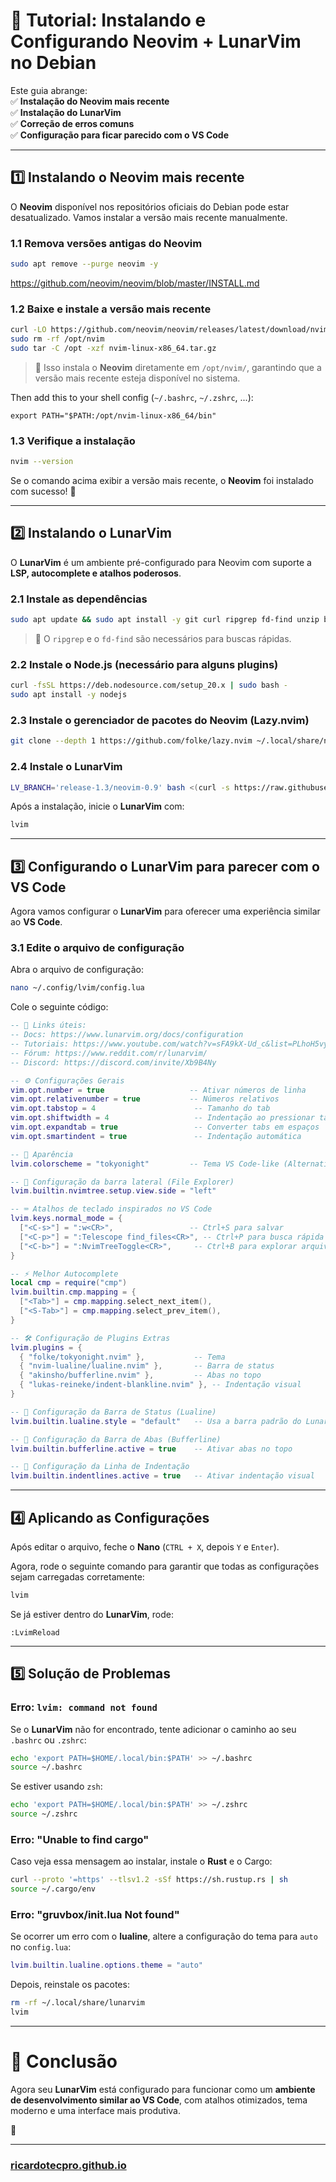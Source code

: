 # **🚀 Tutorial: Instalando e Configurando Neovim + LunarVim no Debian**
Este guia abrange:  
✅ **Instalação do Neovim mais recente**  
✅ **Instalação do LunarVim**  
✅ **Correção de erros comuns**  
✅ **Configuração para ficar parecido com o VS Code**  

---

## **1️⃣ Instalando o Neovim mais recente**
O **Neovim** disponível nos repositórios oficiais do Debian pode estar desatualizado. Vamos instalar a versão mais recente manualmente.

### **1.1 Remova versões antigas do Neovim**
```bash
sudo apt remove --purge neovim -y
```

https://github.com/neovim/neovim/blob/master/INSTALL.md

### **1.2 Baixe e instale a versão mais recente**
```bash
curl -LO https://github.com/neovim/neovim/releases/latest/download/nvim-linux-x86_64.tar.gz
sudo rm -rf /opt/nvim
sudo tar -C /opt -xzf nvim-linux-x86_64.tar.gz
```
> 📌 Isso instala o **Neovim** diretamente em `/opt/nvim/`, garantindo que a versão mais recente esteja disponível no sistema.



Then add this to your shell config (`~/.bashrc`, `~/.zshrc`, ...):

```
export PATH="$PATH:/opt/nvim-linux-x86_64/bin"
```

### **1.3 Verifique a instalação**
```bash
nvim --version
```
Se o comando acima exibir a versão mais recente, o **Neovim** foi instalado com sucesso! 🎉

---

## **2️⃣ Instalando o LunarVim**
O **LunarVim** é um ambiente pré-configurado para Neovim com suporte a **LSP, autocomplete e atalhos poderosos**.

### **2.1 Instale as dependências**
```bash
sudo apt update && sudo apt install -y git curl ripgrep fd-find unzip build-essential yarn pip
```
> 📌 O `ripgrep` e o `fd-find` são necessários para buscas rápidas.

### **2.2 Instale o Node.js (necessário para alguns plugins)**
```bash
curl -fsSL https://deb.nodesource.com/setup_20.x | sudo bash -
sudo apt install -y nodejs
```

### **2.3 Instale o gerenciador de pacotes do Neovim (Lazy.nvim)**
```bash
git clone --depth 1 https://github.com/folke/lazy.nvim ~/.local/share/nvim/lazy/lazy.nvim
```

### **2.4 Instale o LunarVim**
```bash
LV_BRANCH='release-1.3/neovim-0.9' bash <(curl -s https://raw.githubusercontent.com/LunarVim/LunarVim/master/utils/installer/install.sh)
```
Após a instalação, inicie o **LunarVim** com:
```bash
lvim
```

---

## **3️⃣ Configurando o LunarVim para parecer com o VS Code**
Agora vamos configurar o **LunarVim** para oferecer uma experiência similar ao **VS Code**.

### **3.1 Edite o arquivo de configuração**
Abra o arquivo de configuração:
```bash
nano ~/.config/lvim/config.lua
```

Cole o seguinte código:

```lua
-- 📌 Links úteis:
-- Docs: https://www.lunarvim.org/docs/configuration
-- Tutoriais: https://www.youtube.com/watch?v=sFA9kX-Ud_c&list=PLhoH5vyxr6QqGu0i7tt_XoVK9v-KvZ3m6
-- Fórum: https://www.reddit.com/r/lunarvim/
-- Discord: https://discord.com/invite/Xb9B4Ny

-- ⚙️ Configurações Gerais
vim.opt.number = true                   -- Ativar números de linha
vim.opt.relativenumber = true           -- Números relativos
vim.opt.tabstop = 4                      -- Tamanho do tab
vim.opt.shiftwidth = 4                   -- Indentação ao pressionar tab
vim.opt.expandtab = true                 -- Converter tabs em espaços
vim.opt.smartindent = true               -- Indentação automática

-- 🎨 Aparência
lvim.colorscheme = "tokyonight"         -- Tema VS Code-like (Alternativas: vscode.nvim, nightfox)

-- 📂 Configuração da barra lateral (File Explorer)
lvim.builtin.nvimtree.setup.view.side = "left"

-- ⌨️ Atalhos de teclado inspirados no VS Code
lvim.keys.normal_mode = {
  ["<C-s>"] = ":w<CR>",                 -- Ctrl+S para salvar
  ["<C-p>"] = ":Telescope find_files<CR>", -- Ctrl+P para busca rápida
  ["<C-b>"] = ":NvimTreeToggle<CR>",     -- Ctrl+B para explorar arquivos
}

-- ⚡ Melhor Autocomplete
local cmp = require("cmp")
lvim.builtin.cmp.mapping = {
  ["<Tab>"] = cmp.mapping.select_next_item(),
  ["<S-Tab>"] = cmp.mapping.select_prev_item(),
}

-- 🛠️ Configuração de Plugins Extras
lvim.plugins = {
  { "folke/tokyonight.nvim" },           -- Tema
  { "nvim-lualine/lualine.nvim" },       -- Barra de status
  { "akinsho/bufferline.nvim" },         -- Abas no topo
  { "lukas-reineke/indent-blankline.nvim" }, -- Indentação visual
}

-- 📌 Configuração da Barra de Status (Lualine)
lvim.builtin.lualine.style = "default"   -- Usa a barra padrão do LunarVim

-- 📌 Configuração da Barra de Abas (Bufferline)
lvim.builtin.bufferline.active = true    -- Ativar abas no topo

-- 📌 Configuração da Linha de Indentação
lvim.builtin.indentlines.active = true   -- Ativar indentação visual
```

---

## **4️⃣ Aplicando as Configurações**
Após editar o arquivo, feche o **Nano** (`CTRL + X`, depois `Y` e `Enter`).

Agora, rode o seguinte comando para garantir que todas as configurações sejam carregadas corretamente:
```bash
lvim
```

Se já estiver dentro do **LunarVim**, rode:
```vim
:LvimReload
```

---

## **5️⃣ Solução de Problemas**
### **Erro: `lvim: command not found`**
Se o **LunarVim** não for encontrado, tente adicionar o caminho ao seu `.bashrc` ou `.zshrc`:
```bash
echo 'export PATH=$HOME/.local/bin:$PATH' >> ~/.bashrc
source ~/.bashrc
```
Se estiver usando `zsh`:
```bash
echo 'export PATH=$HOME/.local/bin:$PATH' >> ~/.zshrc
source ~/.zshrc
```

### **Erro: "Unable to find cargo"**
Caso veja essa mensagem ao instalar, instale o **Rust** e o Cargo:
```bash
curl --proto '=https' --tlsv1.2 -sSf https://sh.rustup.rs | sh
source ~/.cargo/env
```

### **Erro: "gruvbox/init.lua Not found"**
Se ocorrer um erro com o **lualine**, altere a configuração do tema para `auto` no `config.lua`:
```lua
lvim.builtin.lualine.options.theme = "auto"
```
Depois, reinstale os pacotes:
```bash
rm -rf ~/.local/share/lunarvim
lvim
```

---

# **🎉 Conclusão**
Agora seu **LunarVim** está configurado para funcionar como um **ambiente de desenvolvimento similar ao VS Code**, com atalhos otimizados, tema moderno e uma interface mais produtiva.

 🚀
 

---

### [ricardotecpro.github.io](https://ricardotecpro.github.io/)

